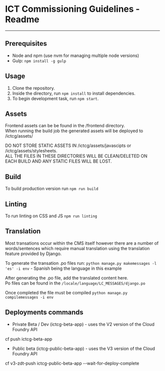 # ICT Commissioning Guidelines - Readme
-----

## Prerequisites
* Node and npm (use nvm for managing multiple node versions)
* Gulp: `npm install -g gulp`

## Usage
1. Clone the repository.
2. Inside the directory, run `npm install` to install dependencies.
3. To begin development task, run `npm start`.

## Assets
Frontend assets can be be found in the /frontend directory.  
When running the build job the generated assets will be deployed to /ictcg/assets/

DO NOT STORE STATIC ASSETS IN /ictcg/assets/javascipts or /ictcg/assets/stylesheets.  
ALL THE FILES IN THESE DIRECTORIES WILL BE CLEAN/DELETED ON EACH BUILD AND ANY STATIC FILES WILL BE LOST.

## Build
To build production version run `npm run build`

## Linting
To run linting on CSS and JS `npm run linting`

## Translation
Most transations occur within the CMS itself however there are a number of words/sentences which require manual translation using the translation feature provided by Django.  

To generate the transation .po files run:
`python manage.py makemessages -l 'es' -i env` - Spanish being the language in this example

After generating the .po file, add the translated content here.  
Po files can be found in the `/locale/language/LC_MESSAGES/django.po`

Once completed the file must be compiled
`python manage.py compilemessages -i env`

## Deployments commands

* Private Beta / Dev (ictcg-beta-app) - uses the V2 version of the Cloud Foundry API 

cf push ictcg-beta-app

* Public beta (ictcg-public-beta-app) - uses the V3 version of the Cloud Foundry API 

cf v3-zdt-push ictcg-public-beta-app --wait-for-deploy-complete
